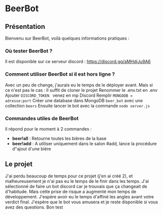# BeerBot
## Présentation
Bienvenu sur BeerBot, voilà quelques informations pratiques : 
### Où tester BeerBot ?
Il est disponible sur ce serveur discord : https://discord.gg/aMHdjJu9A6
### Comment utiliser BeerBot si il est hors ligne ?
Avec un peu de change, j'aurais eu le temps de le déployer avant. Mais si ce n'est pas le cas :
Il suffit de cloner le projet
Renommer le .env.txt en .env 
Ajouter `DISCORD_TOKEN ` venez en mp Discord
Remplir `MONGODB = adresse:port`
Créer une database dans MongoDB `beer_bot` avec une collection `beers` 
Ensuite lancer le bot avec la commande `node server.js`
### Commandes utiles de BeerBot
Il répond pour le moment à 2 commandes : 
* **beer!all** : Retourne toutes les bières de la base
* **beer!add** : A utiliser uniquement dans le salon #add, lance la procédure d"ajout d'une bière

## Le projet 
J'ai perdu beaucoup de temps pour ce projet (j'en ai créé 2), et malheureusement je n'ai pas eu le temps de le finir dans les temps.
J'ai sélectionné de faire un bot discord car je trouvais que ça changeait de d'habitude. Mais cette prise de risque a augmenté mon temps de développement.
J'espère avoir eu le temps d'affiné les angles avant votre verdict final.
J'espère que le bot vous amusera et je reste disponible si vous avez des questions.
Bon test

